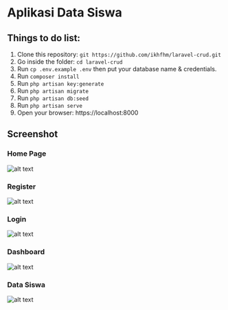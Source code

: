 # Aplikasi Data Siswa

## Things to do list:

1. Clone this repository: `git https://github.com/ikhfhm/laravel-crud.git`
2. Go inside the folder: `cd laravel-crud`
3. Run `cp .env.example .env` then put your database name & credentials.
4. Run `composer install`
5. Run `php artisan key:generate`
6. Run `php artisan migrate`
7. Run `php artisan db:seed`
8. Run `php artisan serve`
9. Open your browser: https://localhost:8000


## Screenshot

### Home Page

![alt text](https://github.com/ikhfhm/laravel-crud/blob/master/public/screenshot/home.png "Logo Title Text 1")

### Register

![alt text](https://github.com/ikhfhm/laravel-crud/blob/master/public/screenshot/register.png "Logo Title Text 1")

### Login

![alt text](https://github.com/ikhfhm/laravel-crud/blob/master/public/screenshot/login.png "Logo Title Text 1")

### Dashboard

![alt text](https://github.com/ikhfhm/laravel-crud/blob/master/public/screenshot/dashboard.png "Logo Title Text 1")

### Data Siswa

![alt text](https://github.com/ikhfhm/laravel-crud/blob/master/public/screenshot/data-siswa.png "Logo Title Text 1")